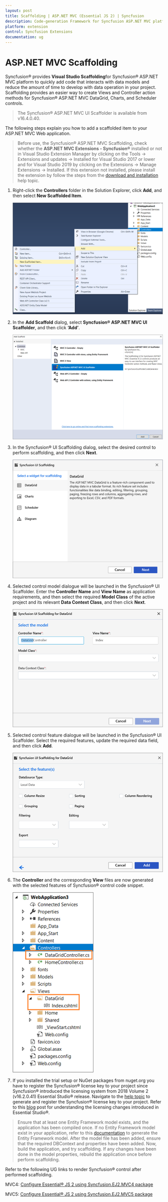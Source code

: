 ```yaml
---
layout: post
title: Scaffolding | ASP.NET MVC (Essential JS 2) | Syncfusion
description: Code-generation Framework for Syncfusion ASP.NET MVC platform to quickly create the Controller and Views in a short time.
platform: extension
control: Syncfusion Extensions
documentation: ug
---
```


# ASP.NET MVC Scaffolding

Syncfusion® provides **Visual Studio Scaffolding**for Syncfusion® ASP.NET MVC platform to quickly add code that interacts with data models and reduce the amount of time to develop with data operation in your project. Scaffolding provides an easier way to create Views and Controller action methods for Syncfusion® ASP.NET MVC DataGrid, Charts, and Scheduler controls.

> The Syncfusion® ASP.NET MVC UI Scaffolder is available from v16.4.0.40.

The following steps explain you how to add a scaffolded item to your ASP.NET MVC Web application.

> Before use, the Syncfusion® ASP.NET MVC Scaffolding, check whether the **ASP.NET MVC Extensions - Syncfusion®** installed or not in Visual Studio Extension Manager by clicking on the Tools -> Extensions and updates -> Installed for Visual Studio 2017 or lower and for Visual Studio 2019 by clicking on the Extensions -> Manage Extensions -> Installed. If this extension not installed, please install the extension by follow the steps from the [download and installation](https://ej2.syncfusion.com/aspnetmvc/documentation/visual-studio-integration/VS2019-Extensions/download-and-installation/) help topic.

1. Right-click the **Controllers** folder in the Solution Explorer, click **Add**, and then select **New Scaffolded Item**.

    ![scaffolding item](images/scaffold-item.png)

2. In the **Add Scaffold** dialog, select **Syncfusion® ASP.NET MVC UI Scaffolder**, and then click **‘Add’**.

    ![syncfusion® aspnetmvc ui scaffolder](images/mvc-ui-scaffolder.png)

3. In the Syncfusion® UI Scaffolding dialog, select the desired control to perform scaffolding, and then click **Next**.

    ![syncfusion® ui scaffolding](images/syncfusion-ui-scaffolding.png)

4. Selected control model dialogue will be launched in the Syncfusion® UI Scaffolder. Enter the **Controller Name** and **View Name** as application requirements, and then select the required **Model Class** of the active project and its relevant **Data Context Class**, and then click **Next**.

    ![syncfusion® ui scaffolding for datagrid](images/ui-scaffolding-datagrid.png)

5. Selected control feature dialogue will be launched in the Syncfusion® UI Scaffolder. Select the required features, update the required data field, and then click **Add**.

    ![syncfusion® scaffolding add button](images/scaffolding-add-button.png)

6. The **Controller** and the corresponding **View** files are now generated with the selected features of Syncfusion® control code snippet.

    ![controllers](images/controllers-view.png)

7. If you installed the trial setup or NuGet packages from nuget.org you have to register the Syncfusion® license key to your project since Syncfusion® introduced the licensing system from 2018 Volume 2 (v16.2.0.41) Essential Studio® release. Navigate to the [help topic](https://help.syncfusion.com/common/essential-studio/licensing/license-key#how-to-generate-syncfusion-license-key) to generate and register the Syncfusion® license key to your project. Refer to this [blog](https://blog.syncfusion.com/post/Whats-New-in-2018-Volume-2-Licensing-Changes-in-the-1620x-Version-of-Essential-Studio.aspx?_ga=2.11237684.1233358434.1587355730-230058891.1567654773) post for understanding the licensing changes introduced in Essential Studio®.

> Ensure that at least one Entity Framework model exists, and the application has been compiled once. If no Entity Framework model exist in your application, refer to this [documentation](https://docs.microsoft.com/en-us/aspnet/mvc/overview/getting-started/database-first-development/creating-the-web-application#generate-the-models) to generate the Entity Framework model. After the model file has been added, ensure that the required DBContext and properties have been added. Now, build the application, and try scaffolding. If any changes have been done in the model properties, rebuild the application once before perform scaffolding.

Refer to the following UG links to render Syncfusion® control after performed scaffolding.

MVC4: [Configure Essential® JS 2 using Syncfusion.EJ2.MVC4 package](https://ej2.syncfusion.com/aspnetmvc/documentation/getting-started/visual-studio-2017/#configure-essential-js-2-in-the-application-1)

MVC5: [Configure Essential® JS 2 using Syncfusion.EJ2.MVC5 package](https://ej2.syncfusion.com/aspnetmvc/documentation/getting-started/visual-studio-2017/#configure-essential-js-2-in-the-application)
